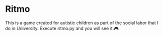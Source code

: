 # Ritmo
This is a game created for autistic children as part of the social labor that I do in University. Execute ritmo.py and you will see it.🎮

